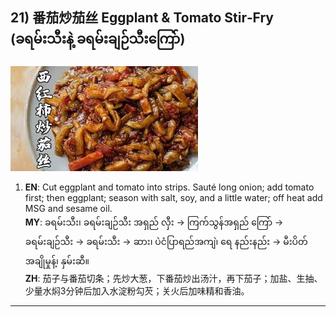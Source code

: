 ## 21) 番茄炒茄丝 Eggplant & Tomato Stir‑Fry (ခရမ်းသီးနဲ့ ခရမ်းချဉ်သီးကြော်)
![番茄炒茄丝 Eggplant & Tomato Stir‑Fry (ခရမ်းသီးနဲ့ ခရမ်းချဉ်သီးကြော်)](image/21.jpg)

1. **EN**: Cut eggplant and tomato into strips. Sauté long onion; add tomato first; then eggplant; season with salt, soy, and a little water; off heat add MSG and sesame oil.  
   **MY**: ခရမ်းသီး၊ ခရမ်းချဉ်သီး အရှည် လှီး → ကြက်သွန်အရှည် ကြော် → ခရမ်းချဉ်သီး → ခရမ်းသီး → ဆား၊ ပဲငံပြာရည်အကျဲ၊ ရေ နည်းနည်း → မီးပိတ် အချိုမှုန့်၊ နှမ်းဆီ။  
   **ZH**: 茄子与番茄切条；先炒大葱，下番茄炒出汤汁，再下茄子；加盐、生抽、少量水焖3分钟后加入水淀粉勾芡；关火后加味精和香油。

---
